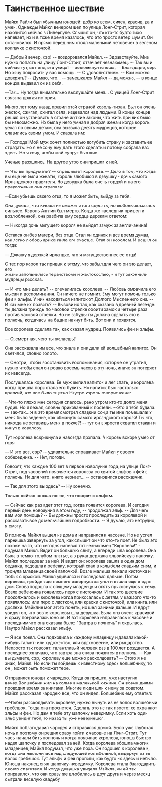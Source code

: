 
# Таинственное шествие

Майкл Райли был обычным юношей: добр ко всем, силен, красив, да и умен.
Однажды Майкл вечером шел по улице Лонг-Стрит, которая находится сейчас в
Ливерпуле. Слышит он, что кто-то будто тихо напевает, но и в тоже время
казалось, что это просто ветер шумит. Он остановился. И прямо перед ним стоял
маленький человечек в зеленом колпачке с кисточкой.

-- Добрый вечер, сэр! -- поздоровался Майкл.
-- Здравствуйте. Мне нужно попасть на улицу Лонг-Стрит, отвечает незнакомец.
-- Так вы и сейчас тут, вот она, эта улица! -- воскликнул юноша,
-- Благодарю, сэр. Но хочу попросить у вас помощи.
-- С удовольствием.
-- Вам можно доверять?
-- Думаю, что… -- замешкался Майкл -- да,можно, -- в конце концов выдавил
он из себя.

 --Так… Ну тогда внимательно выслушайте меня… С улицей Лонг-Стрит связана
 долгая история.

 Много лет тому назад правил этой страной король-тиран. Был он очень жесток,
 сжигал, сжигал села, издевался над людьми. В конце концов решил он установить
 в стране жуткие законы, что жить при них было бы невозможно. Но была у него
 умная и добрая жена и когда король уехал по своим делам, она вызвала девять
 мудрецов, которые славились своим умом. И сказала им:

 -- Господа! Мой  муж хочет полностью погубить страну и заставить ее страдать.
 Но я не хочу ему дать этого сделать и потому собрала вас здесь. Но я хочу,
 чтобы мой супруг был жив.

 Ученые разошлись. На другое утро они пришли к ней.

 -- Что вы придумали? -- спрашивает королева.
 -- Дело в том, что когда вы еще не были женаты, король влюбился в девушку -
 дочь самого Ирландского правителя. Но девушка была очень гордой и на его
 предложение она отрезала:

 --Если убьешь своего отца, то я может быть, выйду за тебя.

 Она думала, что юноша не сможет этого сделать, но любовь оказалась сильнее.
 Король Англии был мертв. Когда же наследник пришел к возлюбленной, она
разбила ему сердце дерзким ответом:

 -- Никогда дочь могущего короля не выйдет замуж за англичанина!

 Остался он без матери, без отца. Стал он одинок и все время думал, как легко
 любовь прикончила его счастье. Стал он королем. И решил он тогда:

 -- Докажу я дерзкой ирландке, что я могущественнее ее отца!

С тех пор корол так привык к этому, что забыл для чего он это делает, его  
жизнь запольнилась теранствоми и жестокостью, - и тут закончили мудрецы
рассказ.

-- И что мне делать? -- опечалилась королева.
-- Любовь омрачила его мысли и воспоминания. Он ничего не помнит. Ему могут
помочь только феи и эльфы. У них находиться напиток от Долгого Мысленного сна.
-- И как мне их позвать?
-- Вызови их так, как сказано в древней легенде: ты должна трижды по часовой
стрелке обойти замок и четыре раза против часовой стрелки. Но не забудь: ты
должна сделать это в полночь, когдачасы на башне начнут бить. Вот они и
появятся.

Все королева сделала так, как сказал мудрец. Появились феи и эльфы.

-- О, смертная, чего ты желаешь?

Она рассказала им все, что знала и они дали ей волшебный напиток. Он светился,
словно золото.

-- Смотри, чтобы восстановить воспоминания, которые он утратил, нужно чтобы
спал он ровно восемь часов в эту ночь, иначе он потеряет их навсегда.

Послушалась королева. Ее муж выпил напиток и лег спать, и королева когда
пришла пора стала его будить. Но напиток быс настолько крепкий, что все было
тщетно.Наутро король говорит жене:

 --Что-то плохо мне сегодня спалось, рано утром кто-то долго меня будил. Но
 я лежал, словно прикованный к постели.
 --Это я тебя будила.
 -- Так-так… Я в это время смотрел сладкий сон,а ты мне помешала! У меня было
 ведение, как обмануть самого ирландского короля! Ты что, никогда не оставишь
 меня в покое?! -- тут он в ярости схватил стакан и кинул в королеву.

 Тут королева вскрикнула и навсегда пропала. А король вскоре умер от горя.

 -- И это все, сэр? -- удивительно спрашивает Майкл у своего собеседника.
 -- Нет, погоди.

Говорят, что каждые 100 лет в первое новолуние года, на улице Лонг-Стрит, под
часовней появляется королева со свитой эльфов и фей в полночь. Но для чего,
никто незнает… -- остановился рассказчик.

-- Так для этого вы здесь?
-- Ну конечно.

Только сейчас юноша понял, что говорит с эльфом.

-- Сейчас как раз идет этот год, когда появится королева. И сегодня первый
день новолуния в этом году, -- продолжал эльф.
-- Для чего вам моя помощь?
-- Вы должны просто проследить за королевой и рассказать все до мельчайшей
подробности.
-- Я думаю, это нетрудно, я смогу.

В полночь Майкл вышел из дома и направился к часовне. Но не успел парнишка
завернуть за угол, как слышит он что кто-то поет. Не было это похоже на то,
что сегодня напевал тот незнакомец."Королева!" - подумал Майкл. Видит он
большую свиту, а впереди шла королева. Она была в темно-голубом платье, а в
рукаг держала эльфийскую палочку. Майкл последовал за ней. И видит он:
королева зашла в один дом бедняка, подошла к ребенку, который спал в колыбели
сладким сном, и тронула младенца своей палочкой. Возле малыша лежали кисточка
и тюбик с краской. Майкл удивился и последовал дальше. Потом королева, пройдя
еще немного завернула за угол и вошла еще в один дом. Снова подошла к спящему
младенцу и опять прикоснулась к нему. Возле ребеночка появилось перо с
листочком. И так это шествие продолжалось и королева когда прикосалась к
детям, у каждого что-то появлялось: или перо с листком, или краски с
кисточкой, или книга, или доспехи. Майклне мог этого понять, но шел за ними
дальше. И вдруг увидел он, что возле королевы шла девушка. Была она очень
красивой и сразу понравилась юноше. И вот королева направилась к часовне и
последним что она сказала было: "Завтра в полночь" и скрылась. Наутро Майкл
рассказал эльфу.


-- Я все понял. Она подходила к каждому младенцу и давала какой-нибудь
талант: или художество, или вдохновение, или рыцарство. Непросто так говорят:
талантливый человек раз в 100 лет рождается. А последнее означало, что завтра
она снова появится в полночь.
-- Как вы думаете, сэр, королеву еще можно расколдовать?
-- Этого я не знаю, Майкл. Но если ты пойдешь к известному здесь волшебнику,
то он , может быть поможет тебе.


Отправился юноша к чародею. Когда он пришел, уже наступил вечер.Волшебник жил
на холме в маленькой хижине. Он всеми днями проводил время за книгами. Многие
люди шли к нему за советом. Майкл рассказал чародею все, что он видел.
Волшебник ему ответил:


--Чтобы рассколдовать королеву, нужно вынуть из ее волос волшебный гребешок.
Тогда она проснется. Сделать это не так просто: ее охраняют эльфы и феи. Но
дам я тебе эту шапочку неведимку. Если хоть один эльф увидит тебя, то назад
ты уже невернешся.


Майкл поблагодарил чародея и отправился домой. Было уже глубокая ночь и
поэтому он решил сразу пойти к часовне на Лонг-Стрит. Тут часы начали бить
полночь и когда появилас королева, юноша быстро надел шапочку и последовал за
ней. Когда королева обошла многих младенцев, Майкл подумал, что уже пора. Он
подошел к королеве и, когда она наклонилась над следующей колыбельной,
выдернул из ее волос гребешок. Тут эльфы и феи пропали, как будто их здесь и
небыло. Юноша наконец снял шапочку-неведимку. Королева стала благодарить
своего спасителя. И когда девушка увидела Майкла, он ей так понравился, что
они сразу же влюбились в друг друга и через месяц сыграли веселую свадьбу
